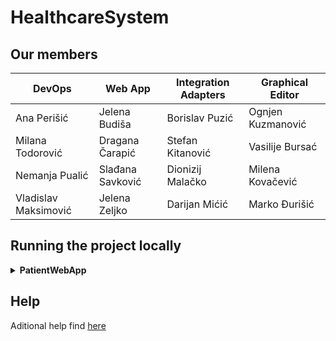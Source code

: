 # HealthcareSystem

## Our members

| DevOps               | Web App          | Integration Adapters | Graphical Editor  |
| -------------------- | ---------------- | -------------------- | ----------------- | 
| Ana Perišić          | Jelena Budiša    | Borislav Puzić   	 | Ognjen Kuzmanović |
| Milana Todorović     | Dragana Čarapić  | Stefan Kitanović 	 | Vasilije Bursać   |
| Nemanja Pualić       | Slađana Savković | Dionizij Malačko 	 | Milena Kovačević  |
| Vladislav Maksimović | Jelena Zeljko    | Darijan Mićić    	 | Marko Đurišić     |


## Running the project locally
<details>
  <summary><b>PatientWebApp</b> </summary> 
<br>  
<i>Necessary components:</i> PatientWebApp, PatientService, UserService, NotificationService, FeedbackAndSurveyService, ScheduleService, database (MySQL for Development environment, Postgres for Test environment)<br><br>
  
Quick launch methods are currently provided for the Test environment (both will run the PatientWebApp on port 8181):
- <b>PowerShell scripts</b><br>
  Scripts for launch (<i>pwa-up.ps1</i>) and shutdown (<i>pwa-down.ps1</i>) are in the repository root.
  - <i>Prerequisites:</i>  PowerShell, Docker, Docker Compose, .NET Core CLI, free port 8181 (or edit Compose file locally to change port)
  - <i>Usage</i>:  <br><code>.\pwa-up [-noDbBuild] [-noServiceBuild]</code>
  <br>Use the <code>-noDbBuild</code> flag if the Docker image for the initialized database has already been built and there have been no changes to the data model. It's recommended to use this whenever possible since building the database image slows down the launch significantly. 
  <br>Use the <code>-noServiceBuild</code> flag if the service Docker images have already been built and there have been no changes.
  <br><code>.\pwa-down [-rmi]</code>
  <br>Use the <code>-rmi</code> flag to remove the service Docker images during shutdown.
- <b>Docker Compose file</b> (<i>HealthcareSystem/docker-compose.pwa.yaml</i>)
  <br>If the PowerShell scripts are inconvenient, use the Compose file directly.
  - <i>Prerequisites:</i> Docker, Docker Compose, free port 8181 (or edit Compose file locally to change port)
  - <i>Usage</i>: See the PowerShell scripts for an example of usage. In order for the Compose file to work correctly, the solution needs to be published with the Release configuration, and the Docker image for the database (<i>HealthcareSystem/Dockerfile.postgre</i>) with needs to be built separately with the name <i>seeded-database</i>.
</details> 

## Help
Aditional help find [here](https://github.com/PSW-2020-ORG4/Organization-Help)

